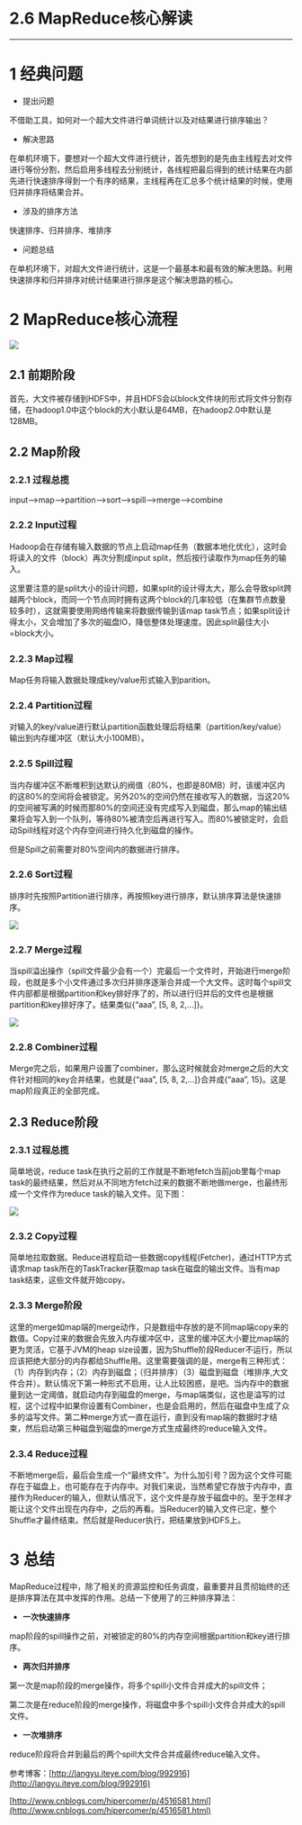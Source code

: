 # 2.6 MapReduce核心解读

---

# 1 **经典问题**

* 提出问题

不借助工具，如何对一个超大文件进行单词统计以及对结果进行排序输出？

* 解决思路

在单机环境下，要想对一个超大文件进行统计，首先想到的是先由主线程去对文件进行等份分割，然后启用多线程去分别统计，各线程把最后得到的统计结果在内部先进行快速排序得到一个有序的结果，主线程再在汇总多个统计结果的时候，使用归并排序将结果合并。

* 涉及的排序方法

快速排序、归并排序、堆排序

* 问题总结

在单机环境下，对超大文件进行统计，这是一个最基本和最有效的解决思路。利用快速排序和归并排序对统计结果进行排序是这个解决思路的核心。

# 2 **MapReduce核心流程**

![](/assets/mapreduce流程.jpg)

## 2.1 **前期阶段**

首先，大文件被存储到HDFS中，并且HDFS会以block文件块的形式将文件分割存储，在hadoop1.0中这个block的大小默认是64MB，在hadoop2.0中默认是128MB。

## 2.2 **Map阶段**

### 2.2.1 **过程总揽**

input--&gt;map--&gt;partition--&gt;sort--&gt;spill--&gt;merge--&gt;combine

### 2.2.2 **Input过程**

Hadoop会在存储有输入数据的节点上启动map任务（数据本地化优化），这时会将读入的文件（block）再次分割成input split，然后按行读取作为map任务的输入。

这里要注意的是split大小的设计问题，如果split的设计得太大，那么会导致split跨越两个block，而同一个节点同时拥有这两个block的几率较低（在集群节点数量较多时），这就需要使用网络传输来将数据传输到该map task节点；如果split设计得太小，又会增加了多次的磁盘IO，降低整体处理速度。因此split最佳大小=block大小。

### 2.2.3 **Map过程**

Map任务将输入数据处理成key/value形式输入到parition。

### 2.2.4 **Partition过程**

对输入的key/value进行默认partition函数处理后将结果（partition/key/value）输出到内存缓冲区（默认大小100MB）。

### 2.2.5 **Spill过程**

当内存缓冲区不断堆积到达默认的阀值（80%，也即是80MB）时，该缓冲区内的这80%的空间将会被锁定。另外20%的空间仍然在接收写入的数据，当这20%的空间被写满的时候而那80%的空间还没有完成写入到磁盘，那么map的输出结果将会写入到一个队列，等待80%被清空后再进行写入。而80%被锁定时，会启动Spill线程对这个内存空间进行持久化到磁盘的操作。

但是Spill之前需要对80%空间内的数据进行排序。

### 2.2.6 **Sort过程**

排序时先按照Partition进行排序，再按照key进行排序，默认排序算法是快速排序。

![](/assets/map.png)

### 2.2.7 **Merge过程**

当spill溢出操作（spill文件最少会有一个）完最后一个文件时，开始进行merge阶段，也就是多个小文件通过多次归并排序逐渐合并成一个大文件。这时每个spill文件内部都是根据partition和key排好序了的，所以进行归并后的文件也是根据partition和key排好序了。结果类似{“aaa”, \[5, 8, 2,…\]}。

![](/assets/merge.png)

### 2.2.8 **Combiner过程**

Merge完之后，如果用户设置了combiner，那么这时候就会对merge之后的大文件针对相同的key合并结果，也就是{“aaa”, \[5, 8, 2,…\]}合并成{“aaa”, 15}。这是map阶段真正的全部完成。

## 2.3 **Reduce阶段**

### 2.3.1 **过程总揽**

简单地说，reduce task在执行之前的工作就是不断地fetch当前job里每个map task的最终结果，然后对从不同地方fetch过来的数据不断地做merge，也最终形成一个文件作为reduce task的输入文件。见下图：

![](/assets/reduce.png)

### 2.3.2 **Copy过程**

简单地拉取数据。Reduce进程启动一些数据copy线程\(Fetcher\)，通过HTTP方式请求map task所在的TaskTracker获取map task在磁盘的输出文件。当有map task结束，这些文件就开始copy。

### 2.3.3 **Merge阶段**

这里的merge如map端的merge动作，只是数组中存放的是不同map端copy来的数值。Copy过来的数据会先放入内存缓冲区中，这里的缓冲区大小要比map端的更为灵活，它基于JVM的heap size设置，因为Shuffle阶段Reducer不运行，所以应该把绝大部分的内存都给Shuffle用。这里需要强调的是，merge有三种形式：（1）内存到内存；（2）内存到磁盘；（归并排序）（3）磁盘到磁盘（堆排序,大文件合并）。默认情况下第一种形式不启用，让人比较困惑，是吧。当内存中的数据量到达一定阈值，就启动内存到磁盘的merge，与map端类似，这也是溢写的过程，这个过程中如果你设置有Combiner，也是会启用的，然后在磁盘中生成了众多的溢写文件。第二种merge方式一直在运行，直到没有map端的数据时才结束，然后启动第三种磁盘到磁盘的merge方式生成最终的reduce输入文件。

### 2.3.4 **Reduce过程**

不断地merge后，最后会生成一个“最终文件”。为什么加引号？因为这个文件可能存在于磁盘上，也可能存在于内存中。对我们来说，当然希望它存放于内存中，直接作为Reducer的输入，但默认情况下，这个文件是存放于磁盘中的。至于怎样才能让这个文件出现在内存中，之后的再看。当Reducer的输入文件已定，整个Shuffle才最终结束。然后就是Reducer执行，把结果放到HDFS上。

# 3 **总结**

MapReduce过程中，除了相关的资源监控和任务调度，最重要并且贯彻始终的还是排序算法在其中发挥的作用。总结一下使用了的三种排序算法：

* **一次快速排序**

map阶段的spill操作之前，对被锁定的80%的内存空间根据partition和key进行排序。

* **两次归并排序**

第一次是map阶段的merge操作，将多个spill小文件合并成大的spill文件；

第二次是在reduce阶段的merge操作，将磁盘中多个spill小文件合并成大的spill文件。

* **一次堆排序**

reduce阶段将合并到最后的两个spill大文件合并成最终reduce输入文件。

参考博客：[http://langyu.iteye.com/blog/992916](http://langyu.iteye.com/blog/992916)

[http://www.cnblogs.com/hipercomer/p/4516581.html](http://www.cnblogs.com/hipercomer/p/4516581.html)

